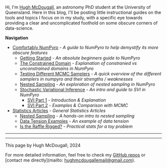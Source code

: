   
  
Hi, I'm [Hugh McDougall](../), an astronomy PhD student at the University of Queensland. Here in this blog, I'll be posting little instructional guides on the tools and topics I focus on in my study, with a specific eye towards providing a clear and uncomplicated foothold on some obscure corners of data-science.  
  
  
  
**Navigation**  
* [Comfortably NumPyro](.\02_numpyro\./blog_numpyrohome.html) - _A guide to NumPyro to help demystify its more obscure features_  
    * [Getting Started](.\02_numpyro\01_gettingstarted\./page.html) - _An absolute beginners guide to NumPyro_  
    * [The Constrained Domain](.\02_numpyro\02_constraineddomain\./page.html) - _Explanation of constranied vs unconstrained domains in NumPyro_  
    * [Testing Different MCMC Samplers](.\02_numpyro\03_mcmcsamplers\./page.html) - _A quick overview of the different samplers in numpyro and their strengths / weaknesses_  
    * [Nested Sampling](.\02_numpyro\04_nestedsampling\./page.html) - _An exploration of nested sampling in NumPyro_  
    * [Stochastic Variational Inference](.\02_numpyro\06_SVI\./page.html) - _An intro and guide to SVI in NumPyro_  
        * [SVI Part 1](.\02_numpyro\06_SVI\01_part1\./page.html) - _Introduction & Explanation_  
        * [SVI Part 2](.\02_numpyro\06_SVI\02_part2\./page.html) - _Examples & Comparison with MCMC_  
* [Statistics Articles](.\03_stats\./page.html) - _General Statistics Articles_  
    * [Nested Sampling](.\03_stats\01_nestedsampling\./page.html) - _A hands-on intro to nested sampling_  
    * [Data Tension Examples](.\03_stats\02_suspiciousness\./page.html) - _An example of data tension_  
    * [Is the Raffle Rigged?](.\03_stats\03_raffle\./page.html) - _Practical stats for a toy problem_  
  
---------  
  
  
  
  
---------  
  
This page by Hugh McDougall, 2024  
  
  
  
For more detailed information, feel free to check my [GitHub repos](https://github.com/HughMcDougall/) or [contact me directly](mailto: hughmcdougallemail@gmail.com).  
  
